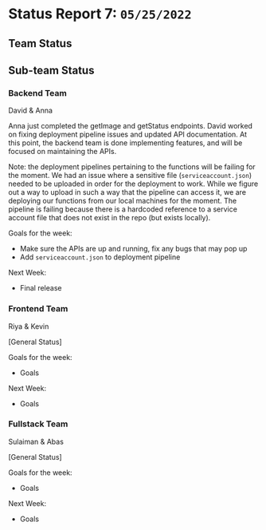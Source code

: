 # Status Report 7: `05/25/2022`

## Team Status

## Sub-team Status

### Backend Team
David & Anna

Anna just completed the getImage and getStatus endpoints. David worked on fixing deployment pipeline issues and updated API documentation. At this point, the backend team is done implementing features, and will be focused on maintaining the APIs.

Note: the deployment pipelines pertaining to the functions will be failing for the moment. We had an issue where a sensitive file (`serviceaccount.json`) needed to be uploaded in order for the deployment to work. While we figure out a way to upload in such a way that the pipeline can access it, we are deploying our functions from our local machines for the moment. The pipeline is failing because there is a hardcoded reference to a service account file that does not exist in the repo (but exists locally).

Goals for the week:
- Make sure the APIs are up and running, fix any bugs that may pop up
- Add `serviceaccount.json` to deployment pipeline

Next Week:
- Final release

### Frontend Team
Riya & Kevin

[General Status]

Goals for the week:
- Goals

Next Week:
- Goals

### Fullstack Team
Sulaiman & Abas

[General Status]

Goals for the week:
- Goals

Next Week:
- Goals
